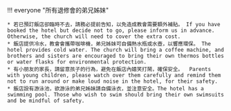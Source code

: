 
!!! everyone "所有退修會的弟兄姊妹"

    * 若已預訂飯店卻臨時不去，請務必提前告知，以免造成教會需要額外補貼。 If you have booked the hotel but decide not to go, please inform us in advance. Otherwise, the church will need to cover the extra cost.
    * 飯店提供冷水，教會會攜帶咖啡機，弟兄姊妹可自備熱水瓶或水壺，以響應環保。 The hotel provides cold water. The church will bring a coffee machine, and brothers and sisters are encouraged to bring their own thermos bottles or water flasks for environmental protection.
    * 有小朋友的家長，請留意孩子的行為，避免在飯店內嬉笑打鬧，確保安全。  Parents with young children, please watch over them carefully and remind them not to run around or make loud noise in the hotel, for their safety.
    * 飯店設有游泳池，欲游泳的弟兄姊妹請自備泳衣，並注意安全。The hotel has a swimming pool. Those who wish to swim should bring their own swimsuits and be mindful of safety.

[//]: # (!!! sleep "對於住宿的弟兄姐妹")

[//]: # ()
[//]: # (    * 衣服 Clothes)

[//]: # (        * 換洗衣物  Change clothes for the weekend)

[//]: # (    * 住宿用品 Lodging &#40;Cabin only, notified only&#41;)

[//]: # (        * 睡袋，睡墊，被子，枕頭等等 Sleep bags and/or pillows, blankets, quilts)

[//]: # (    * 保潔 Hygene)

[//]: # (        * 洗漱用品 Tooth brush, tooth paste makeups and other essentials)

[//]: # (        * 洗澡用品 Shampoo, conditioner and body wash)

[//]: # (        * 毛巾/浴巾 Towels )

[//]: # (    * 電器 Eletrics )

[//]: # (        * 充電線，充電寶 Charging cables)

[//]: # (    * 拖鞋 Sandles)


[//]: # ()
[//]: # (!!! tip "弟兄姐妹的連結 Bonding")

[//]: # ()
[//]: # (    * 整個退修會，有很多的機會讓大家從不熟變得希望很熟。 <br>There will be a lot of opportunities to get to know each other in our church.)

[//]: # (    * 不管你的年齡，婚姻情況，工作學習背景，我們都是主內一家人。我們都有自己獨特的故事和分享，也可以彼此學習和建造。<br> It doesn’t matter what age group, marrital status or background we are from. We are all united in Jesus. We all have unique stories to share and areas we can learn from each other. )

[//]: # (    * 做最真實的你 Be the **REAL** you)

[//]: # ()
[//]: # ()
[//]: # (!!! info "注意事項 Notifications")

[//]: # ()
[//]: # (    * 10點以後就不大聲喧嘩 <br> It’s quiet time after 10PM. There should be no amplified music. Chitchatting is okay as long as you keep your voice down.)

[//]: # (    * 不要亂扔垃圾 Do not litter)

[//]: # (    * 營地網絡信號覆蓋有限，ATT信號較好些。如需要WIFI，請聯繫園區. <br> Mobile phone signals are not well covered. ATT service might be better than others. Please reach out Redwood Christian Park if you need WIFI.)

